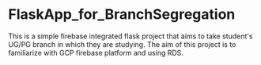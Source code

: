 # FlaskApp_for_BranchSegregation
This is a simple firebase integrated flask project that aims to take student's UG/PG branch in which they are studying. The aim of this project is to familiarize with GCP firebase platform and using RDS.
